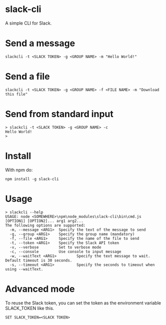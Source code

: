 # slack-cli
A simple CLI for Slack.

# Send a message

    slackcli -t <SLACK TOKEN> -g <GROUP NAME> -m "Hello World!"

# Send a file

    slackcli -t <SLACK TOKEN> -g <GROUP NAME> -f <FILE NAME> -m "Download this file"

# Send from standard input

    > slackcli -t <SLACK TOKEN> -g <GROUP NAME> -c
    Hello World!
    >

# Install
With npm do:

    npm install -g slack-cli

# Usage

    > slackcli --help
    USAGE: node <SOMEWHERE>\npm\node_modules\slack-cli\bin\cmd.js [OPTION1] [OPTION2]... arg1 arg2...
    The following options are supported:
      -m, --message <ARG1>  Specify the text of the message to send
      -g, --group <ARG1>    Specify the group name (mandatory)
      -f, --file <ARG1>     Specify the name of the file to send
      -t, --token <ARG1>    Specify the Slack API token
      -v, --verbose         Set to verbose mode
      -c, --console         Use console to input message
      -w, --waitText <ARG1>         Specify the text message to wait.  Default timeout is 30 seconds.
      -s, --timeout <ARG1>          Specify the seconds to timeout when using --waitText.

# Advanced mode

To reuse the Slack token, you can set the token as the environment variable SLACK_TOKEN like this.

    SET SLACK_TOKEN=<SLACK TOKEN>

